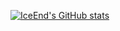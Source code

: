 [![IceEnd's GitHub stats](https://github-immortality.vercel.app/api?username=KeyZhai)](https://github.com/IceEnd)
